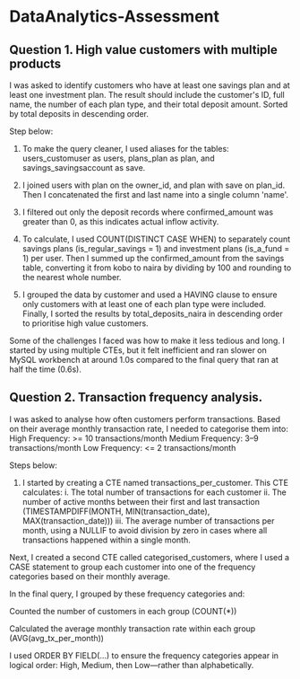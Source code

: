 # DataAnalytics-Assessment

## Question 1.  High value customers with multiple products

I was asked to identify customers who have at least one savings plan and at least one investment plan. The result should include the customer's ID, full name, the number of each plan type, and their total deposit amount. Sorted by total deposits in descending order.

Step below:
1. To make the query cleaner, I used aliases for the tables: users_customuser as users, plans_plan as plan, and savings_savingsaccount as save.

2. I joined users with plan on the owner_id, and plan with save on plan_id. Then I concatenated the first and last name into a single column 'name'.

3. I filtered out only the deposit records where confirmed_amount was greater than 0, as this indicates actual inflow activity.

4. To calculate, I used COUNT(DISTINCT CASE WHEN) to separately count savings plans (is_regular_savings = 1) and investment plans (is_a_fund = 1) per user. Then I summed up the confirmed_amount from the savings table, converting it from kobo to naira by dividing by 100 and rounding to the nearest whole number.

5. I grouped the data by customer and used a HAVING clause to ensure only customers with at least one of each plan type were included. Finally, I sorted the results by total_deposits_naira in descending order to prioritise high value customers.

Some of the challenges I faced was how to make it less tedious and long. I started by using multiple CTEs, but it felt inefficient and ran slower on MySQL workbench at around 1.0s compared to the final query that ran at half the time (0.6s).



## Question 2. Transaction frequency analysis.

I was asked to analyse how often customers perform transactions. Based on their average monthly transaction rate, I needed to categorise them into:
High Frequency: >= 10 transactions/month
Medium Frequency: 3–9 transactions/month
Low Frequency: <= 2 transactions/month

Steps below:
1. I started by creating a CTE named transactions_per_customer. This CTE calculates:
   i. The total number of transactions for each customer
   ii. The number of active months between their first and last transaction (TIMESTAMPDIFF(MONTH, MIN(transaction_date), MAX(transaction_date)))
   iii. The average number of transactions per month, using a NULLIF to avoid division by zero in cases where all transactions happened within a single month.

Next, I created a second CTE called categorised_customers, where I used a CASE statement to group each customer into one of the frequency categories based on their monthly average.

In the final query, I grouped by these frequency categories and:

Counted the number of customers in each group (COUNT(*))

Calculated the average monthly transaction rate within each group (AVG(avg_tx_per_month))

I used ORDER BY FIELD(...) to ensure the frequency categories appear in logical order: High, Medium, then Low—rather than alphabetically.
